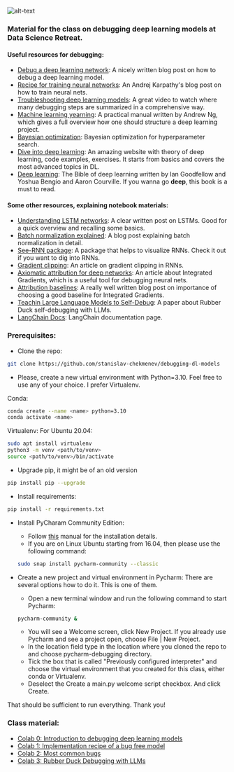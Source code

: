 ![alt-text](https://github.com/stanislav-chekmenev/debugging-dl-models/blob/master/assets/dave_i_cant.jpg)
### Material for the class on debugging deep learning models at Data Science Retreat.
#### Useful resources for debugging:
- [Debug a deep learning network](https://medium.com/@jonathan_hui/debug-a-deep-learning-network-part-5-1123c20f960d): A nicely written blog post on how to debug a deep learning model.
- [Recipe for training neural networks](http://karpathy.github.io/2019/04/25/recipe/): An Andrej Karpathy's blog post on how to train neural nets.
- [Troubleshooting deep learning models](https://www.youtube.com/watch?v=GwGTwPcG0YM&feature=youtu.be): A great video to watch where many debugging steps are summarized in a comprehensive way.
- [Machine learning yearning](https://www.deeplearning.ai/machine-learning-yearning/): A practical manual written by Andrew Ng, which gives a full overview how one should structure a deep learning project.
- [Bayesian optimization](http://krasserm.github.io/2018/03/21/bayesian-optimization/): Bayesian optimization for hyperparameter search.
- [Dive into deep learning](https://d2l.ai/index.html): An amazing website with theory of deep learning, code examples, exercises. It starts from basics and covers the most advanced topics in DL.
- [Deep learning](https://www.deeplearningbook.org/): The Bible of deep learning written by Ian Goodfellow and Yoshua Bengio and Aaron Courville. If you wanna go **deep**, this book is a must to read.
 
#### Some other resources, explaining notebook materials:
- [Understanding LSTM networks](http://colah.github.io/posts/2015-08-Understanding-LSTMs/): A clear written post on LSTMs. Good for a quick overview and recalling some basics.
- [Batch normalization explained](https://towardsdatascience.com/batch-normalization-in-neural-networks-1ac91516821c): A blog post explaining batch normalization in detail.
- [See-RNN package](https://github.com/OverLordGoldDragon/see-rnn): A package that helps to visualize RNNs. Check it out if you want to dig into RNNs.
- [Gradient clipping](http://proceedings.mlr.press/v28/pascanu13.html): An article on gradient clipping in RNNs. 
- [Axiomatic attribution for deep networks](https://arxiv.org/abs/1703.01365): An article about Integrated Gradients, which is a useful tool for debugging neural nets.
- [Attribution baselines](https://distill.pub/2020/attribution-baselines/): A really well written blog post on importance of choosing a good baseline for Integrated Gradients.
- [Teachin Large Language Models to Self-Debug](https://arxiv.org/abs/2304.05128): A paper about Rubber Duck self-debugging with LLMs.
- [LangChain Docs](https://python.langchain.com/docs/get_started/introduction.html): LangChain documentation page.

### Prerequisites:

- Clone the repo: 
```bash
git clone https://github.com/stanislav-chekmenev/debugging-dl-models
```

- Please, create a new virtual environment with Python=3.10. Feel free to use any of your choice. I prefer Virtualenv.

Conda:
```bash
conda create --name <name> python=3.10
conda activate <name>
```
 Virtualenv:
For Ubuntu 20.04:
```bash
sudo apt install virtualenv
python3 -m venv <path/to/venv>
source <path/to/venv>/bin/activate
```

- Upgrade pip, it might be of an old version
```bash
pip install pip --upgrade
```

- Install requirements:
```bash
pip install -r requirements.txt
```

- Install PyCharam Community Edition:
	- Follow [this](https://www.jetbrains.com/help/pycharm/installation-guide.html) manual for the installation details.
	- If you are on Linux Ubuntu starting from 16.04, then please use the following command:
	```bash
	sudo snap install pycharm-community --classic
	```

- Create a new project and virtual environment in Pycharm:
There are several options how to do it. This is one of them.
	- Open a new terminal window and run the following command to start Pycharm:
	```bash
	pycharm-community &
	```
	- You will see a Welcome screen, click New Project. If you already use Pycharm and see a project open, choose File | New Project.
	- In the location field type in the location where you cloned the repo to and choose pycharm-debugging directory.
	- Tick the box that is called "Previously configured interpreter" and choose the virtual environment that you created for this class, either conda or Virtualenv.
	- Deselect the Create a main.py welcome script checkbox. And click Create.
	
That should be sufficient to run everything. Thank you!


### Class material:

- [Colab 0: Introduction to debugging deep learning models](https://colab.research.google.com/drive/1uZjPUJkmvbqNHJ1x0e1wnkpxWLhpInwQ)
- [Colab 1: Implementation recipe of a bug free model](https://colab.research.google.com/drive/1GUZVMKLEr2fC4gzsExxsv_V8eIlB7JVp)
- [Colab 2: Most common bugs](https://colab.research.google.com/drive/1Gk62sP-k_FyWlOXXf8wW9X8ONWxd3Vsw)
- [Colab 3: Rubber Duck Debugging with LLMs](https://colab.research.google.com/drive/1p_vf1mkhU6JZnMdrx1WYUYBg08RJ__cV?usp=drive_link)

